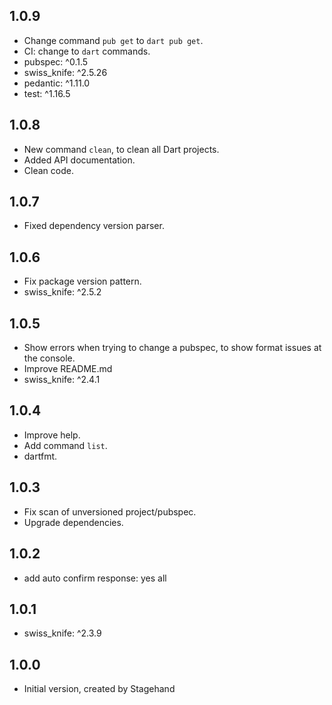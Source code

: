 ## 1.0.9

- Change command `pub get` to `dart pub get`.
- CI: change to `dart` commands.
- pubspec: ^0.1.5
- swiss_knife: ^2.5.26
- pedantic: ^1.11.0
- test: ^1.16.5

## 1.0.8

- New command `clean`, to clean all Dart projects.
- Added API documentation.
- Clean code.

## 1.0.7

- Fixed dependency version parser.

## 1.0.6

- Fix package version pattern.
- swiss_knife: ^2.5.2

## 1.0.5

- Show errors when trying to change a pubspec, to show format issues at the console.
- Improve README.md
- swiss_knife: ^2.4.1

## 1.0.4

- Improve help.
- Add command `list`.
- dartfmt.

## 1.0.3

- Fix scan of unversioned project/pubspec.
- Upgrade dependencies.

## 1.0.2

- add auto confirm response: yes all

## 1.0.1

- swiss_knife: ^2.3.9

## 1.0.0

- Initial version, created by Stagehand

